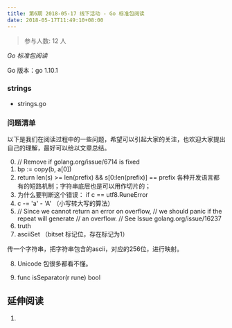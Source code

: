 ```yaml
---
title: 第6期 2018-05-17 线下活动 - Go 标准包阅读
date: 2018-05-17T11:49:10+08:00
---
```

>参与人数: 12 人

*Go 标准包阅读*

Go 版本：go 1.10.1

### strings

- strings.go

### 问题清单

以下是我们在阅读过程中的一些问题，希望可以引起大家的关注，也欢迎大家提出自己的理解，最好可以给以文章总结。

0. // Remove if golang.org/issue/6714 is fixed
1. bp := copy(b, a[0])
2. return len(s) >= len(prefix) && s[0:len(prefix)] == prefix 各种开发语言都有的短路机制；字符串底层也是可以用作切片的；
3. 为什么要判断这个错误：		if c == utf8.RuneError
4. c -= 'a' - 'A' （小写转大写的算法）
5. // Since we cannot return an error on overflow,
	// we should panic if the repeat will generate
	// an overflow.
	// See Issue golang.org/issue/16237
6. truth
7. asciiSet （bitset 标记位，存在标记为1）

传一个字符串，把字符串包含的ascii，对应的256位，进行映射。

8. Unicode 包很多都看不懂。

9. func isSeparator(r rune) bool

## 延伸阅读

1. 